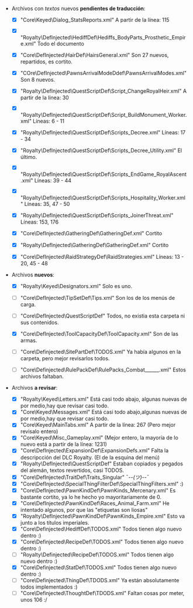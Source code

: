 
* Archivos con *textos* nuevos **pendientes de traducción**:

	* [x] "Core\Keyed\Dialog_StatsReports.xml"												A partir de la línea: 115
	* [x] "Royalty\DefInjected\HediffDef\Hediffs_BodyParts_Prosthetic_Empire.xml"			Todo el documento
	* [x] "Core\DefInjected\HairDef\HairsGeneral.xml"										Son 27 nuevos, repartidos, es cortito.
	* [x] "COre\DefInjected\PawnsArrivalModeDdef\PawnsArrivalModes.xml"						Son 8 nuevos.
	* [x] "Royalty\DefInjected\QuestScriptDef\Script_ChangeRoyalHeir.xml"					A partir de la línea: 30
	* [x] "Royalty\DefInjected\QuestScriptDef\Script_BuildMonument_Worker.xml"				Líneas: 6 - 11
	* [x] "Royalty\DefInjected\QuestScriptDef\Scripts_Decree.xml"							Líneas: 17 - 34
	* [x] "Royalty\DefInjected\QuestScriptDef\Scripts_Decree_Utility.xml"					El último.
	* [x] "Royalty\DefInjected\QuestScriptDef\Scripts_EndGame_RoyalAscent.xml"				Líneas: 39 - 44
	* [x] "Royalty\DefInjected\QuestScriptDef\Scripts_Hospitality_Worker.xml"				Líneas: 35, 47 - 50
	* [x] "Royalty\DefInjected\QuestScriptDef\Scripts_JoinerThreat.xml"						Líneas: 153, 176
	* [x] "Core\DefInjected\GatheringDef\GatheringDef.xml"									Cortito
	* [x] "Royalty\DefInjected\GatheringDef\GatheringDef.xml"								Cortito
	* [x] "Core\DefInjected\RaidStrategyDef\RaidStrategies.xml"								Líneas: 13 - 20, 45 - 48




* Archivos **nuevos**:

	* [x] "Royalty\Keyed\Designators.xml"								Solo es uno.
	* [ ] "Core\DefInjected\TipSetDef\Tips.xml"							Son los de los menús de carga.
	* [ ] "Core\DefInjected\QuestScriptDef\"							Todos, no existia esta carpeta ni sus contenidos.
	* [x] "Core\DefInjected\ToolCapacityDef\ToolCapacity.xml"			Son de las armas.
	* [ ] "Core\Definjected\SitePartDef\TODOS.xml"						Ya había algunos en la carpeta, pero mejor revisarlos todos.
	* [ ] "Core\Definjected\RulePackDef\RulePacks_Combat______.xml"		Estos archivos faltaban.




* Archivos **a revisar**:

	* [x] "Royalty\Keyed\Letters.xml"									Está casi todo abajo, algunas nuevas de por medio,hay que revisar casi todo.
	* [x] "Core\Keyed\Messages.xml"										Está casi todo abajo,algunas nuevas de por medio,hay que revisar casi todo.
	* [x] "Core\Keyed\MainTabs.xml"										A partir de la línea: 267 (Pero mejor revisalo entero)
	* [x] "Core\Keyed\Misc_Gameplay.xml"								(Mejor entero, la mayoría de lo nuevo está a partir de la línea: 1231)
	* [x] "Core\DefInjected\ExpansionDef\ExpansionDefs.xml"				Falta la descripcción del DLC Royalty. (El de la esquina del menú)
	* [x] "Royalty\DefInjected\QuestScriptDef\"							Estaban copiados y pegados del alemán, textos revertidos, casi TODOS.
	* [x] "Core\DefInjected\TraitDef\Traits_Singular"							¯--_(ツ)_--¯
	* [x] "Core\DefInjected\SpecialThingFilterDef\SpecialThingFilters.xml"		:)
	* [x] "Core\DefInjected\PawnKindDef\PawnKinds_Mercenary.xml"				Es bastante cortito, ya lo he hecho yo mayoritariamente de 0.
	* [x] "Core\DefInjected\PawnKindDef\Races_Animal_Farm.xml"					He intentado algunos, por que las "etiquetas son liosas"
	* [x] "Royalty\DefInjected\PawnKindDef\PawnKinds_Empire.xml"				Esto va junto a los títulos imperiales.
	* [x] "Core\Definjected\HediffDef\TODOS.xml"								Todos tienen algo nuevo dentro :)
	* [x] "Core\Definjected\RecipeDef\TODOS.xml"								Todos tienen algo nuevo dentro :)
	* [ ] "Royalty\Definjected\RecipeDef\TODOS.xml"								Todos tienen algo nuevo dentro :)
	* [x] "Core\Definjected\StatDef\TODOS.xml"									Todos tienen algo nuevo dentro :)
	* [ ] "Core\Definjected\ThingDef\TDODS.xml"									Ya están absolutamente todos implementados :)
	* [ ] "Core\Definjected\ThoughtDef\TDODS.xml"								Faltan cosas por meter, unos 106 :/